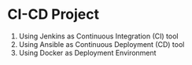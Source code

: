 # CI-CD Project

1. Using Jenkins as Continuous Integration (CI) tool
2. Using Ansible as Continuous Deployment (CD) tool
3. Using Docker as Deployment Environment
